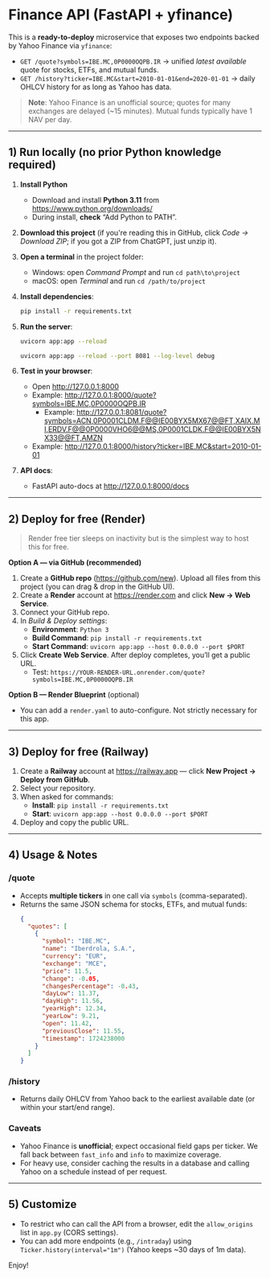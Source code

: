 # Finance API (FastAPI + yfinance)

This is a **ready-to-deploy** microservice that exposes two endpoints backed by Yahoo Finance via `yfinance`:

- `GET /quote?symbols=IBE.MC,0P0000OQPB.IR` → unified *latest available* quote for stocks, ETFs, and mutual funds.
- `GET /history?ticker=IBE.MC&start=2010-01-01&end=2020-01-01` → daily OHLCV history for as long as Yahoo has data.

> **Note**: Yahoo Finance is an unofficial source; quotes for many exchanges are delayed (~15 minutes). Mutual funds typically have 1 NAV per day.

---

## 1) Run locally (no prior Python knowledge required)

1. **Install Python**  
   - Download and install **Python 3.11** from https://www.python.org/downloads/  
   - During install, **check** “Add Python to PATH”.

2. **Download this project** (if you're reading this in GitHub, click *Code → Download ZIP*; if you got a ZIP from ChatGPT, just unzip it).

3. **Open a terminal** in the project folder:
   - Windows: open *Command Prompt* and run `cd path\to\project`
   - macOS: open *Terminal* and run `cd /path/to/project`

4. **Install dependencies**:
   ```bash
   pip install -r requirements.txt
   ```

5. **Run the server**:
   ```bash
   uvicorn app:app --reload

   uvicorn app:app --reload --port 8081 --log-level debug
   ```

6. **Test in your browser**:
   - Open http://127.0.0.1:8000  
   - Example: http://127.0.0.1:8000/quote?symbols=IBE.MC,0P0000OQPB.IR
     - Example: http://127.0.0.1:8081/quote?symbols=ACN,0P0001CLDM.F@@IE00BYX5MX67@@FT,XAIX.MI,ERDV.F@@0P0000VHO6@@MS,0P0001CLDK.F@@IE00BYX5NX33@@FT,AMZN
   - Example: http://127.0.0.1:8000/history?ticker=IBE.MC&start=2010-01-01

7. **API docs**:
   - FastAPI auto-docs at http://127.0.0.1:8000/docs

---

## 2) Deploy for free (Render)

> Render free tier sleeps on inactivity but is the simplest way to host this for free.

**Option A — via GitHub (recommended)**

1. Create a **GitHub repo** (https://github.com/new). Upload all files from this project (you can drag & drop in the GitHub UI).
2. Create a **Render** account at https://render.com and click **New → Web Service**.
3. Connect your GitHub repo.
4. In *Build & Deploy settings*:
   - **Environment**: `Python 3`
   - **Build Command**: `pip install -r requirements.txt`
   - **Start Command**: `uvicorn app:app --host 0.0.0.0 --port $PORT`
5. Click **Create Web Service**. After deploy completes, you’ll get a public URL.  
   - Test: `https://YOUR-RENDER-URL.onrender.com/quote?symbols=IBE.MC,0P0000OQPB.IR`

**Option B — Render Blueprint** (optional)  
- You can add a `render.yaml` to auto-configure. Not strictly necessary for this app.

---

## 3) Deploy for free (Railway)

1. Create a **Railway** account at https://railway.app — click **New Project → Deploy from GitHub**.
2. Select your repository.
3. When asked for commands:
   - **Install**: `pip install -r requirements.txt`
   - **Start**: `uvicorn app:app --host 0.0.0.0 --port $PORT`
4. Deploy and copy the public URL.

---

## 4) Usage & Notes

### /quote
- Accepts **multiple tickers** in one call via `symbols` (comma-separated).
- Returns the same JSON schema for stocks, ETFs, and mutual funds:
  ```json
  {
    "quotes": [
      {
        "symbol": "IBE.MC",
        "name": "Iberdrola, S.A.",
        "currency": "EUR",
        "exchange": "MCE",
        "price": 11.5,
        "change": -0.05,
        "changesPercentage": -0.43,
        "dayLow": 11.37,
        "dayHigh": 11.56,
        "yearHigh": 12.34,
        "yearLow": 9.21,
        "open": 11.42,
        "previousClose": 11.55,
        "timestamp": 1724238000
      }
    ]
  }
  ```

### /history
- Returns daily OHLCV from Yahoo back to the earliest available date (or within your start/end range).

### Caveats
- Yahoo Finance is **unofficial**; expect occasional field gaps per ticker. We fall back between `fast_info` and `info` to maximize coverage.
- For heavy use, consider caching the results in a database and calling Yahoo on a schedule instead of per request.

---

## 5) Customize
- To restrict who can call the API from a browser, edit the `allow_origins` list in `app.py` (CORS settings).
- You can add more endpoints (e.g., `/intraday`) using `Ticker.history(interval="1m")` (Yahoo keeps ~30 days of 1m data).

Enjoy!

